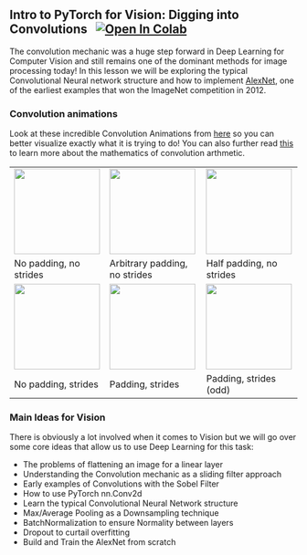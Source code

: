 ## Intro to PyTorch for Vision: Digging into Convolutions &nbsp; [![Open In Colab](https://colab.research.google.com/assets/colab-badge.svg)](https://colab.research.google.com/drive/1BE-y1876znMeijFu4AX4qcZdt-fs8o7a?usp=sharing)
The convolution mechanic was a huge step forward in Deep Learning for Computer Vision and still remains
one of the dominant methods for image processing today! In this lesson we will be exploring the typical
Convolutional Neural network structure and how to implement [AlexNet](https://proceedings.neurips.cc/paper_files/paper/2012/file/c399862d3b9d6b76c8436e924a68c45b-Paper.pdf), one of the earliest examples that won
the ImageNet competition in 2012. 

### Convolution animations
Look at these incredible Convolution Animations from [here](https://github.com/vdumoulin/conv_arithmetic) so you can better visualize
exactly what it is trying to do! You can also further read [this](https://arxiv.org/pdf/1603.07285.pdf) to learn more about the 
mathematics of convolution arthmetic. 

<table style="width:100%; table-layout:fixed;">
  <tr>
    <td><img width="150px" src="https://raw.githubusercontent.com/vdumoulin/conv_arithmetic/master/gif/no_padding_no_strides.gif"></td>
    <td><img width="150px" src="https://raw.githubusercontent.com/vdumoulin/conv_arithmetic/master/gif/same_padding_no_strides.gif"></td>
    <td><img width="150px" src="https://raw.githubusercontent.com/vdumoulin/conv_arithmetic/master/gif/full_padding_no_strides.gif"></td>
  </tr>
  <tr>
    <td>No padding, no strides</td>
    <td>Arbitrary padding, no strides</td>
    <td>Half padding, no strides</td>
  </tr>
  <tr>
    <td><img width="150px" src="https://raw.githubusercontent.com/vdumoulin/conv_arithmetic/master/gif/no_padding_strides.gif"></td>
    <td><img width="150px" src="https://raw.githubusercontent.com/vdumoulin/conv_arithmetic/master/gif/padding_strides.gif"></td>
    <td><img width="150px" src="https://raw.githubusercontent.com/vdumoulin/conv_arithmetic/master/gif/padding_strides_odd.gif"></td>
  </tr>
  <tr>
    <td>No padding, strides</td>
    <td>Padding, strides</td>
    <td>Padding, strides (odd)</td>
  </tr>
</table>




### Main Ideas for Vision
There is obviously a lot involved when it comes to Vision but we will go over some core ideas that allow us to use Deep Learning for this task:
- The problems of flattening an image for a linear layer
- Understanding the Convolution mechanic as a sliding filter approach
- Early examples of Convolutions with the Sobel Filter
- How to use PyTorch nn.Conv2d
- Learn the typical Convolutional Neural Network structure
- Max/Average Pooling as a Downsampling technique
- BatchNormalization to ensure Normality between layers
- Dropout to curtail overfitting 
- Build and Train the AlexNet from scratch 
